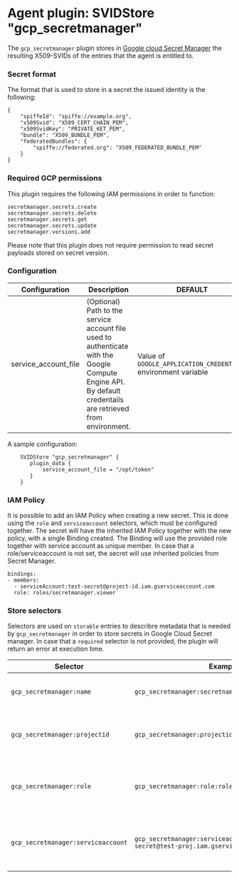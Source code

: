 # Agent plugin: SVIDStore "gcp_secretmanager"

The `gcp_secretmanager` plugin stores in [Google cloud Secret Manager](https://cloud.google.com/secret-manager) the resulting X509-SVIDs of the entries that the agent is entitled to. 

### Secret format

The format that is used to store in a secret the issued identity is the following:

```
{
	"spiffeId": "spiffe://example.org",
	"x509Svid": "X509_CERT_CHAIN_PEM",
	"x509SvidKey": "PRIVATE_KET_PEM",
	"bundle": "X509_BUNDLE_PEM",
	"federatedBundles": {
		"spiffe://federated.org": "X509_FEDERATED_BUNDLE_PEM"
	}
}
```

### Required GCP permissions

This plugin requires the following IAM permissions in order to function:
```
secretmanager.secrets.create
secretmanager.secrets.delete
secretmanager.secrets.get
secretmanager.secrets.update
secretmanager.versions.add
```
Please note that this plugin does not require permission to read secret payloads stored on secret version.

### Configuration

| Configuration        | Description                                                                                                                                                 | DEFAULT                                                         |
|----------------------|-------------------------------------------------------------------------------------------------------------------------------------------------------------|-----------------------------------------------------------------|
| service_account_file | (Optional) Path to the service account file used to authenticate with the Google Compute Engine API. By default credentails are retrieved from environment. | Value of `GOOGLE_APPLICATION_CREDENTIALS ` environment variable |

A sample configuration:

```
    SVIDStore "gcp_secretmanager" {
       plugin_data {
           service_account_file = "/opt/token"
       }
    }
```

### IAM Policy

It is possible to add an IAM Policy when creating a new secret. This is done using the `role` and `serviceaccount` selectors, which must be configured together.
The secret will have the inherited IAM Policy together with the new policy, with a single Binding created. The Binding will use the provided role together with service account as unique member.
In case that a role/serviceaccount is not set, the secret will use inherited policies from Secret Manager.

```
bindings:
- members:
  - serviceAccount:test-secret@project-id.iam.gserviceaccount.com
  role: roles/secretmanager.viewer
```

### Store selectors

Selectors are used on `storable` entries to describre metadata that is needed by `gcp_secretmanager` in order to store secrets in Google Cloud Secret manager. In case that a `required` selector is not provided, the plugin will return an error at execution time. 

| Selector                           | Example                                                                          | Required | Description                                                                |
|------------------------------------|----------------------------------------------------------------------------------|----------|----------------------------------------------------------------------------|
| `gcp_secretmanager:name`           | `gcp_secretmanager:secretname:some-name`                                         | x        | The secret name where SVID will be stored                                  |
| `gcp_secretmanager:projectid`      | `gcp_secretmanager:projectid:some-project`                                       | x        | The Google Cloud project ID which the plugin will use Secret Manager       |
| `gcp_secretmanager:role`           | `gcp_secretmanager:role:roles/secretmanager.viewer`                              | -        | The Google Cloud role id for IAM policy (serviceaccount required when set) |
| `gcp_secretmanager:serviceaccount` | `gcp_secretmanager:serviceaccount:test-secret@test-proj.iam.gserviceaccount.com` | -        | The Google Cloud Service account for IAM policy (role required when set)   |

